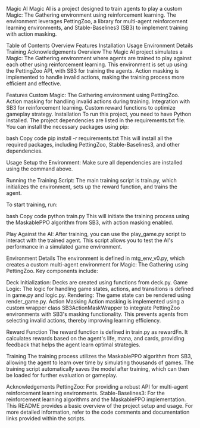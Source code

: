 Magic AI
Magic AI is a project designed to train agents to play a custom Magic: The Gathering environment using reinforcement learning. The environment leverages PettingZoo, a library for multi-agent reinforcement learning environments, and Stable-Baselines3 (SB3) to implement training with action masking.

Table of Contents
Overview
Features
Installation
Usage
Environment Details
Training
Acknowledgements
Overview
The Magic AI project simulates a Magic: The Gathering environment where agents are trained to play against each other using reinforcement learning. This environment is set up using the PettingZoo API, with SB3 for training the agents. Action masking is implemented to handle invalid actions, making the training process more efficient and effective.

Features
Custom Magic: The Gathering environment using PettingZoo.
Action masking for handling invalid actions during training.
Integration with SB3 for reinforcement learning.
Custom reward functions to optimize gameplay strategy.
Installation
To run this project, you need to have Python installed. The project dependencies are listed in the requirements.txt file. You can install the necessary packages using pip:

bash
Copy code
pip install -r requirements.txt
This will install all the required packages, including PettingZoo, Stable-Baselines3, and other dependencies.

Usage
Setup the Environment: Make sure all dependencies are installed using the command above.

Running the Training Script: The main training script is train.py, which initializes the environment, sets up the reward function, and trains the agent.

To start training, run:

bash
Copy code
python train.py
This will initiate the training process using the MaskablePPO algorithm from SB3, with action masking enabled.

Play Against the AI: After training, you can use the play_game.py script to interact with the trained agent. This script allows you to test the AI's performance in a simulated game environment.

Environment Details
The environment is defined in mtg_env_v0.py, which creates a custom multi-agent environment for Magic: The Gathering using PettingZoo. Key components include:

Deck Initialization: Decks are created using functions from deck.py.
Game Logic: The logic for handling game states, actions, and transitions is defined in game.py and logic.py.
Rendering: The game state can be rendered using render_game.py.
Action Masking
Action masking is implemented using a custom wrapper class SB3ActionMaskWrapper to integrate PettingZoo environments with SB3's masking functionality. This prevents agents from selecting invalid actions, thereby improving learning efficiency.

Reward Function
The reward function is defined in train.py as rewardFn. It calculates rewards based on the agent's life, mana, and cards, providing feedback that helps the agent learn optimal strategies.

Training
The training process utilizes the MaskablePPO algorithm from SB3, allowing the agent to learn over time by simulating thousands of games. The training script automatically saves the model after training, which can then be loaded for further evaluation or gameplay.

Acknowledgements
PettingZoo: For providing a robust API for multi-agent reinforcement learning environments.
Stable-Baselines3: For the reinforcement learning algorithms and the MaskablePPO implementation.
This README provides a basic overview of the project setup and usage. For more detailed information, refer to the code comments and documentation links provided within the scripts.